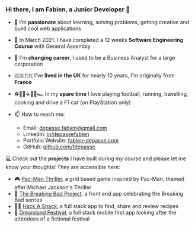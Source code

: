 ### Hi there, I am Fabien, a Junior Developer 👋

- 🔭 I’m **passionate** about learning, solving problems, getting creative and build cool web applications

- 📖 In March 2021. I have completed a 12 weeks **Software Engineering Course** with General Assembly

- 🔁 I'm **changing career**, I used to be a Business Analyst for a large corporation

- 🇬🇧🇫🇷 I've **lived in the UK** for nearly 10 years, I'm originally from **France**

- ⚽️🏃‍♂️✈️👨‍🍳🏎 In my **spare time** I love playing football, running, travelling, cooking and drive a F1 car (on PlayStation only)

- 📫  How to reach me:

	* Email: [depasse.fabien@gmail.com](mailto:depasse.fabien@gmail.com)
	* LinkedIn: [in/depassefabien](http://www.linkedin.com/in/depassefabien)
	* Portfolio Website: [fabien-depasse.com](http://www.fabien-depasse.com)
	* GitHub: [github.com/fdepasse](https://github.com/fdepasse)


💻 Check out the **projects** I have built during my course and please let me know your thoughts! They are accessible here:

- 🎮 [Pac-Man Thriller](https://github.com/fdepasse/pacman-thriller), a grid based game inspired by Pac-Man, themed after Michael Jackson's Thriller
- 🧪 [The Breaking Bad Project](https://github.com/fdepasse/the-breaking-bad-project), a front end app celebrating the Breaking Bad serries
- 👨‍🍳 [Hack A Snack](https://github.com/fdepasse/hack-a-snack), a full stack app to find, share and review recipes
- 🎵 [Dreamland Festival](https://github.com/fdepasse/dreamland-festival), a full stack mobile first app looking after the attendees of a fictional festival
